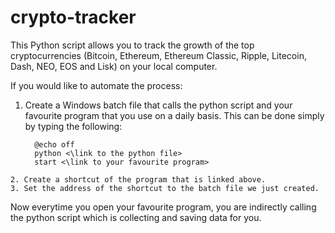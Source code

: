 # crypto-tracker

This Python script allows you to track the growth of the top cryptocurrencies (Bitcoin, Ethereum, Ethereum Classic, Ripple, Litecoin, Dash, NEO, EOS and Lisk) on your local computer. 

If you would like to automate the process:
   1. Create a Windows batch file that calls the python script and your favourite program that you use on a daily basis. This can be done simply by typing the following:
  
            @echo off
            python <\link to the python file>
            start <\link to your favourite program>
    2. Create a shortcut of the program that is linked above.
    3. Set the address of the shortcut to the batch file we just created.

Now everytime you open your favourite program, you are indirectly calling the python script which is collecting and saving data for you.
